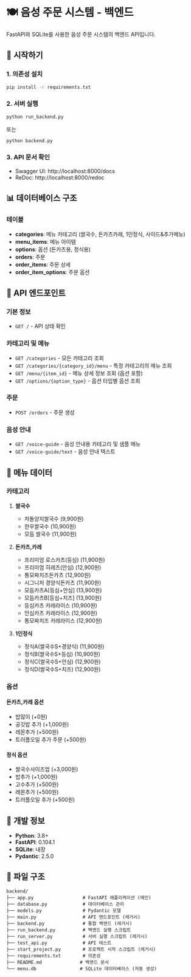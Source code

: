 # 🍽️ 음성 주문 시스템 - 백엔드

FastAPI와 SQLite를 사용한 음성 주문 시스템의 백엔드 API입니다.

## 🚀 시작하기

### 1. 의존성 설치
```bash
pip install -r requirements.txt
```

### 2. 서버 실행
```bash
python run_backend.py
```

또는

```bash
python backend.py
```

### 3. API 문서 확인
- Swagger UI: http://localhost:8000/docs
- ReDoc: http://localhost:8000/redoc

## 📊 데이터베이스 구조

### 테이블
- **categories**: 메뉴 카테고리 (쌀국수, 돈카츠카레, 1인정식, 사이드&추가메뉴)
- **menu_items**: 메뉴 아이템
- **options**: 옵션 (돈카츠용, 정식용)
- **orders**: 주문
- **order_items**: 주문 상세
- **order_item_options**: 주문 옵션

## 🔗 API 엔드포인트

### 기본 정보
- `GET /` - API 상태 확인

### 카테고리 및 메뉴
- `GET /categories` - 모든 카테고리 조회
- `GET /categories/{category_id}/menu` - 특정 카테고리의 메뉴 조회
- `GET /menu/{item_id}` - 메뉴 상세 정보 조회 (옵션 포함)
- `GET /options/{option_type}` - 옵션 타입별 옵션 조회

### 주문
- `POST /orders` - 주문 생성

### 음성 안내
- `GET /voice-guide` - 음성 안내용 카테고리 및 샘플 메뉴
- `GET /voice-guide/text` - 음성 안내 텍스트

## 📝 메뉴 데이터

### 카테고리
1. **쌀국수**
   - 차돌양지쌀국수 (9,900원)
   - 한우쌀국수 (10,900원)
   - 모듬 쌀국수 (11,900원)

2. **돈카츠,카레**
   - 프리미엄 로스카츠(등심) (11,900원)
   - 프리미엄 히레츠(안심) (12,900원)
   - 통모짜치즈돈카츠 (12,900원)
   - 시그니처 경양식돈카츠 (11,900원)
   - 모듬카츠A[등심+안심] (13,900원)
   - 모듬카츠B[등심+치즈] (13,900원)
   - 등심카츠 카레라이스 (10,900원)
   - 안심카츠 카레라이스 (12,900원)
   - 통모짜치즈 카레라이스 (12,900원)

3. **1인정식**
   - 정식A(쌀국수S+경양식) (11,900원)
   - 정식B(쌀국수S+등심) (10,900원)
   - 정식C(쌀국수S+안심) (12,900원)
   - 정식D(쌀국수S+치즈) (12,900원)

### 옵션

#### 돈카츠,카레 옵션
- 밥많이 (+0원)
- 공깃밥 추가 (+1,000원)
- 레몬추가 (+500원)
- 트러플오일 추가 주문 (+500원)

#### 정식 옵션
- 쌀국수사이즈업 (+3,000원)
- 밥추가 (+1,000원)
- 고수추가 (+500원)
- 레몬추가 (+500원)
- 트러플오일 추가 (+500원)

## 🔧 개발 정보

- **Python**: 3.8+
- **FastAPI**: 0.104.1
- **SQLite**: 내장
- **Pydantic**: 2.5.0

## 📁 파일 구조

```
backend/
├── app.py                  # FastAPI 애플리케이션 (메인)
├── database.py             # 데이터베이스 관리
├── models.py               # Pydantic 모델
├── main.py                 # API 엔드포인트 (레거시)
├── backend.py              # 통합 백엔드 (레거시)
├── run_backend.py          # 백엔드 실행 스크립트
├── run_server.py           # 서버 실행 스크립트 (레거시)
├── test_api.py             # API 테스트
├── start_project.py        # 프로젝트 시작 스크립트 (레거시)
├── requirements.txt        # 의존성
├── README.md              # 백엔드 문서
└── menu.db                # SQLite 데이터베이스 (자동 생성)
```
